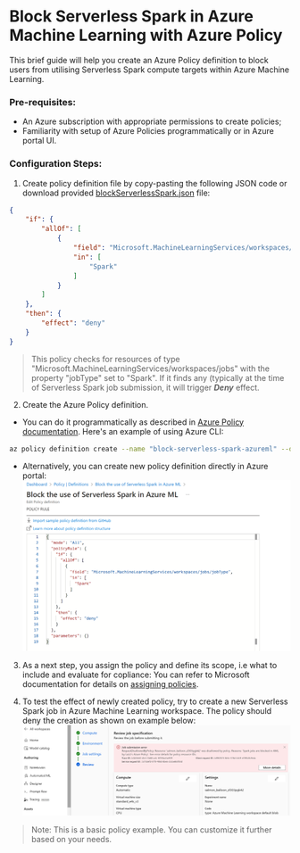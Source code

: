 # Block Serverless Spark in Azure Machine Learning with Azure Policy
This brief guide will help you create an Azure Policy definition to block users from utilising Serverless Spark compute targets within Azure Machine Learning.

### Pre-requisites:
- An Azure subscription with appropriate permissions to create policies;
- Familiarity with setup of Azure Policies programmatically or in Azure portal UI.

### Configuration Steps:

1. Create policy definition file by copy-pasting the following JSON code or download provided [blockServerlessSpark.json](blockServerlessSpark.json) file:
``` JSON
{
    "if": {
        "allOf": [
            {
                "field": "Microsoft.MachineLearningServices/workspaces/jobs/jobType",
                "in": [
                    "Spark"
                ]
            }
        ]
    },
    "then": {
        "effect": "deny"
    }
}
```

> This policy checks for resources of type "Microsoft.MachineLearningServices/workspaces/jobs" with the property "jobType" set to "Spark". If it finds any (typically at the time of Serverless Spark job submission, it will trigger _**Deny**_ effect.

2. Create the Azure Policy definition.
 - You can do it programmatically as described in [Azure Policy documentation](https://learn.microsoft.com/en-us/azure/governance/policy/how-to/programmatically-create). Here's an example of using Azure CLI:
``` Bash
az policy definition create --name "block-serverless-spark-azureml" --display-name "Block the use of Serverless Spark in Azure ML" --description "This policy blocks the use of Serverless Spark in Azure ML" --rules <PATH TO JSON DEFINITION FILE, e.g. blockServerlessSpark.json> --mode All
```
- Alternatively, you can create new policy definition directly in Azure portal:
![Az_Policy_Definition_UI](images/azpolicy_definition.png)

3. As a next step, you assign the policy and define its scope, i.e what to include and evaluate for copliance: You can refer to Microsoft documentation for details on [assigning policies](https://learn.microsoft.com/en-us/azure/governance/policy/concepts/assignment-structure).

4. To test the effect of newly created policy, try to create a new Serverless Spark job in Azure Machine Learning workspace. The policy should deny the creation as shown on example below:
![Az_Policy_Effect](images/azpolicy_effect.png)

> Note: This is a basic policy example. You can customize it further based on your needs.
